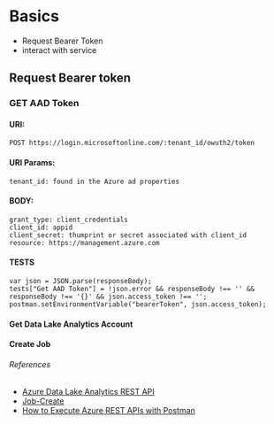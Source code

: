 # Basics

- Request Bearer Token
- interact with service

## Request Bearer token

### GET AAD Token

#### URI: 
    POST https://login.microsoftonline.com/:tenant_id/owuth2/token

#### URI Params: 
    tenant_id: found in the Azure ad properties 

#### BODY:
    grant_type: client_credentials
    client_id: appid 
    client_secret: thumprint or secret associated with client_id
    resource: https://management.azure.com

#### TESTS

    var json = JSON.parse(responseBody);
    tests["Get AAD Token"] = !json.error && responseBody !== '' && responseBody !== '{}' && json.access_token !== '';
    postman.setEnvironmentVariable("bearerToken", json.access_token);

#### Get Data Lake Analytics Account

#### Create Job


###### References
- [Azure Data Lake Analytics REST API]('https://docs.microsoft.com/en-us/rest/api/datalakeanalytics/')
- [Job-Create]('https://docs.microsoft.com/en-us/rest/api/datalakeanalytics/job/create')
- [How to Execute Azure REST APIs with Postman]('https://youtu.be/ujzrq8Fg9Gc')